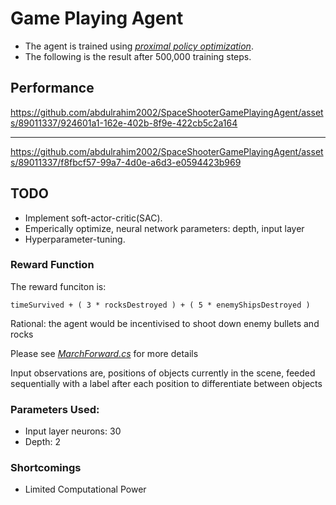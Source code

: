 # Game Playing Agent

- The agent is trained using [_proximal policy optimization_](https://arxiv.org/abs/1707.06347).
- The following is the result after 500,000 training steps.

## Performance

https://github.com/abdulrahim2002/SpaceShooterGamePlayingAgent/assets/89011337/924601a1-162e-402b-8f9e-422cb5c2a164

---

https://github.com/abdulrahim2002/SpaceShooterGamePlayingAgent/assets/89011337/f8fbcf57-99a7-4d0e-a6d3-e0594423b969


## TODO

* Implement soft-actor-critic(SAC).
* Emperically optimize, neural network parameters: depth, input layer
* Hyperparameter-tuning.

### Reward Function 

The reward funciton is:
```
timeSurvived + ( 3 * rocksDestroyed ) + ( 5 * enemyShipsDestroyed )
```

Rational: the agent would be incentivised to shoot down enemy bullets and rocks

Please see [_MarchForward.cs_](https://github.com/abdulrahim2002/SpaceShooterGamePlayingAgent/blob/main/Assets/MarchForward.cs) for more details

Input observations are, positions of objects currently in the scene, feeded sequentially
with a label after each position to differentiate between objects

### Parameters Used:
* Input layer neurons: 30
* Depth: 2

### Shortcomings
* Limited Computational Power

